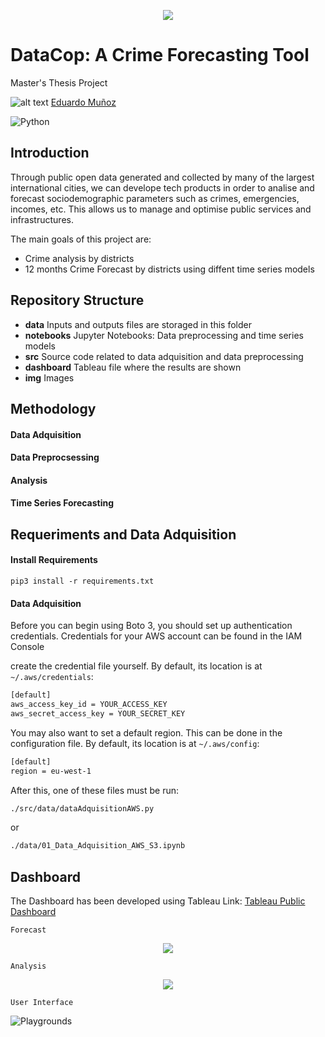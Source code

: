 <p align="center"> 
<img src="https://github.com/emunozlorenzo/MasterDataScience/blob/master/img/image2.png">
</p>

# DataCop: A Crime Forecasting Tool


Master's Thesis Project

![alt text](https://github.com/emunozlorenzo/MasterDataScience/blob/master/img/icon2.png "Logo Title Text 1") [Eduardo Muñoz](https://www.linkedin.com/in/eduardo-mu%C3%B1oz-lorenzo-14144a144/)

![Python](https://img.shields.io/badge/python-v3.6+-blue.svg)

## Introduction


Through public open data generated and collected by many of the largest international cities, we can develope tech products in order to analise and forecast sociodemographic parameters such as crimes, emergencies, incomes, etc.
This allows us to manage and optimise public services and infrastructures.

The main goals of this project are:

- Crime analysis by districts
- 12 months Crime Forecast by districts using diffent time series models

## Repository Structure


- __data__ Inputs and outputs files are storaged in this folder
- __notebooks__ Jupyter Notebooks: Data preprocessing and time series models
- __src__ Source code related to data adquisition and data preprocessing
- __dashboard__ Tableau file where the results are shown
- __img__ Images

## Methodology

#### Data Adquisition

#### Data Preprocsessing

#### Analysis

#### Time Series Forecasting


## Requeriments and Data Adquisition

#### Install Requirements

```
pip3 install -r requirements.txt
```

#### Data Adquisition

Before you can begin using Boto 3, you should set up authentication credentials. Credentials for your AWS account can be found in the IAM Console

create the credential file yourself. By default, its location is at ```~/.aws/credentials```:

```sh
[default]
aws_access_key_id = YOUR_ACCESS_KEY
aws_secret_access_key = YOUR_SECRET_KEY
```
You may also want to set a default region. This can be done in the configuration file. By default, its location is at ```~/.aws/config```:

```sh
[default]
region = eu-west-1
```

After this, one of these files must be run:

```sh
./src/data/dataAdquisitionAWS.py
```

or 

```sh
./data/01_Data_Adquisition_AWS_S3.ipynb
```

## Dashboard
The Dashboard has been developed using Tableau
Link: [Tableau Public Dashboard](https://public.tableau.com/views/DataCop_TFM_EML/Dashboard1?:embed=y&:display_count=yes&publish=yes&:origin=viz_share_link)

```
Forecast
```

<p align="center"> 
<img src="https://github.com/emunozlorenzo/DataCopCrimePrediction/blob/master/img/dataCopGreen.JPG">
</p>

```
Analysis
```

<p align="center"> 
<img src="https://github.com/emunozlorenzo/DataCopCrimePrediction/blob/master/img/dataCopBlue.JPG">
</p>


```
User Interface
```
![Playgrounds](https://github.com/emunozlorenzo/DataCopCrimePrediction/blob/master/img/dataCop.gif)
